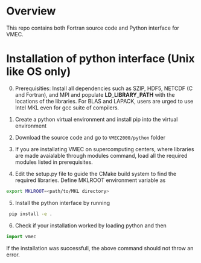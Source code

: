 # Overview

This repo contains both Fortran source code and Python interface for VMEC. 


# Installation of python interface (Unix like OS only)

0. Prerequisities: Install all dependencies such as SZIP, HDF5, NETCDF (C and Fortran), and MPI 
and populate **LD_LIBRARY_PATH** with
the locations of the libraries. For BLAS and LAPACK, users are urged to use Intel MKL even for
gcc suite of compilers.

1. Create a python virtual environment and install pip into the virtual environment

2. Download the source code and go to `VMEC2000/python` folder

3. If you are installating VMEC on supercomputing centers, where libraries are made avaialable 
through modules command, load all the required modules listed in prerequisites.

4. Edit the setup.py file to guide the CMake build system to find the required libraries.
Define MKLROOT environment variable as
```bash
export MKLROOT=<path/to/MKL directory>
```

5. Install the python interface by running
```bash
 pip install -e .
```

6. Check if your installation worked by loading python and then
```python
import vmec
```
If the installation was successfull, the above command should not throw an error.

